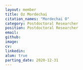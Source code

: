```yaml
---
layout: member
title: Oz Mordechai
citation_names: "Mordechai O"
category: Postdoctoral Researcher
position: Postdoctoral Researcher
email: 
github: 
image: 
cv:
linkedin: 
alum: true
parting_date: 2020-12-31
---
```


